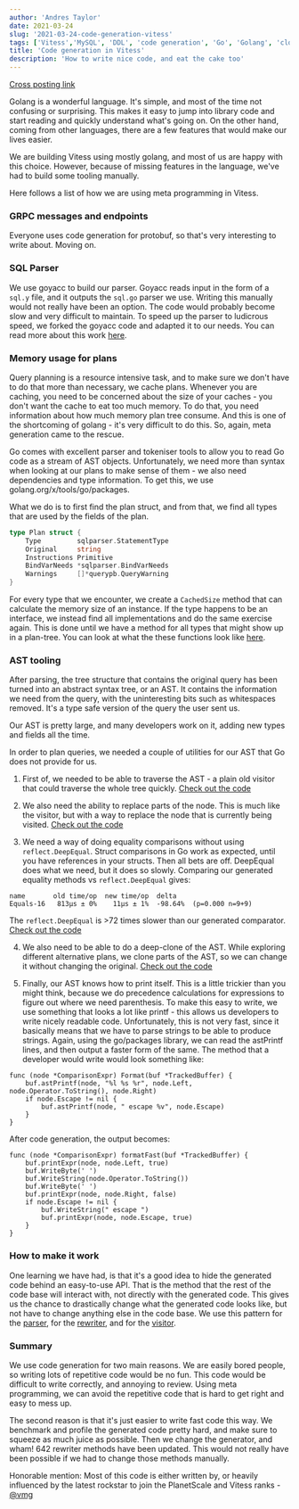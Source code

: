 ```yaml
---
author: 'Andres Taylor'
date: 2021-03-24
slug: '2021-03-24-code-generation-vitess'
tags: ['Vitess','MySQL', 'DDL', 'code generation', 'Go', 'Golang', 'cloud', 'kubernetes']
title: 'Code generation in Vitess'
description: 'How to write nice code, and eat the cake too'
---
```


[Cross posting link](http://systay.github.io/blog/2021/03/23/code-generation-in-vitess)

Golang is a wonderful language. It's simple, and most of the time not confusing or surprising.
This makes it easy to jump into library code and start reading and quickly understand what's going on.
On the other hand, coming from other languages, there are a few features that would make our lives easier.

We are building Vitess using mostly golang, and most of us are happy with this choice.
However, because of missing features in the language, we've had to build some tooling manually.

Here follows a list of how we are using meta programming in Vitess.

### GRPC messages and endpoints

Everyone uses code generation for protobuf, so that's very interesting to write about. Moving on.

### SQL Parser

We use goyacc to build our parser.
Goyacc reads input in the form of a `sql.y` file, and it outputs the `sql.go` parser we use.
Writing this manually would not really have been an option. The code would probably become slow and very difficult to maintain.
To speed up the parser to ludicrous speed, we forked the goyacc code and adapted it to our needs. You can read more about this work [here](https://github.com/vitessio/vitess/pull/7669).

### Memory usage for plans

Query planning is a resource intensive task, and to make sure we don't have to do that more than necessary, we cache plans.
Whenever you are caching, you need to be concerned about the size of your caches - you don't want the cache to eat too much memory.
To do that, you need information about how much memory plan tree consume.
And this is one of the shortcoming of golang - it's very difficult to do this.
So, again, meta generation came to the rescue.

Go comes with excellent parser and tokeniser tools to allow you to read Go code as a stream of AST objects.
Unfortunately, we need more than syntax when looking at our plans to make sense of them - we also need dependencies and type information.
To get this, we use golang.org/x/tools/go/packages.

What we do is to first find the plan struct, and from that, we find all types that are used by the fields of the plan.
```go
type Plan struct {
    Type         sqlparser.StatementType 
    Original     string
    Instructions Primitive
    BindVarNeeds *sqlparser.BindVarNeeds
    Warnings     []*querypb.QueryWarning
}
```
For every type that we encounter, we create a `CachedSize` method that can calculate the memory size of an instance.
If the type happens to be an interface, we instead find all implementations and do the same exercise again.
This is done until we have a method for all types that might show up in a plan-tree. You can look at what the these functions look like [here](https://github.com/vitessio/vitess/blob/master/go/vt/sqlparser/cached_size.go). 

### AST tooling

After parsing, the tree structure that contains the original query has been turned into an abstract syntax tree, or an AST.
It contains the information we need from the query, with the uninteresting bits such as whitespaces removed. 
It's a type safe version of the query the user sent us. 

Our AST is pretty large, and many developers work on it, adding new types and fields all the time.

In order to plan queries, we needed a couple of utilities for our AST that Go does not provide for us.

1. First of, we needed to be able to traverse the AST - a plain old visitor that could traverse the whole tree quickly. [Check out the code](https://github.com/vitessio/vitess/blob/master/go/vt/sqlparser/ast_visit.go)

2. We also need the ability to replace parts of the node. This is much like the visitor, but with a way to replace the node that is currently being visited. [Check out the code](https://github.com/vitessio/vitess/blob/master/go/vt/sqlparser/ast_rewrite.go)

3. We need a way of doing equality comparisons without using `reflect.DeepEqual`.
Struct comparisons in Go work as expected, until you have references in your structs. Then all bets are off.
DeepEqual does what we need, but it does so slowly. Comparing our generated equality methods vs `reflect.DeepEqual` gives:
   
```
name       old time/op  new time/op  delta
Equals-16   813µs ± 0%    11µs ± 1%  -98.64%  (p=0.000 n=9+9)
```

The `reflect.DeepEqual` is >72 times slower than our generated comparator. [Check out the code](https://github.com/vitessio/vitess/blob/master/go/vt/sqlparser/ast_equals.go)

4. We also need to be able to do a deep-clone of the AST. While exploring different alternative plans, we clone parts of the AST, so we can change it without changing the original. [Check out the code](https://github.com/vitessio/vitess/blob/master/go/vt/sqlparser/ast_clone.go)

5. Finally, our AST knows how to print itself. 
This is a little trickier than you might think, because we do precedence calculations for expressions to figure out where we need parenthesis. 
To make this easy to write, we use something that looks a lot like printf - this allows us developers to write nicely readable code.
Unfortunately, this is not very fast, since it basically means that we have to parse strings to be able to produce strings.
Again, using the go/packages library, we can read the astPrintf lines, and then output a faster form of the same.
The method that a developer would write would look something like:

```golang
func (node *ComparisonExpr) Format(buf *TrackedBuffer) {
	buf.astPrintf(node, "%l %s %r", node.Left, node.Operator.ToString(), node.Right)
	if node.Escape != nil {
		buf.astPrintf(node, " escape %v", node.Escape)
	}
}
```

After code generation, the output becomes:
```golang
func (node *ComparisonExpr) formatFast(buf *TrackedBuffer) {
	buf.printExpr(node, node.Left, true)
	buf.WriteByte(' ')
	buf.WriteString(node.Operator.ToString())
	buf.WriteByte(' ')
	buf.printExpr(node, node.Right, false)
	if node.Escape != nil {
		buf.WriteString(" escape ")
		buf.printExpr(node, node.Escape, true)
	}
}
```

### How to make it work

One learning we have had, is that it's a good idea to hide the generated code behind an easy-to-use API.
That is the method that the rest of the code base will interact with, not directly with the generated code.
This gives us the chance to drastically change what the generated code looks like, but not have to change anything else in the code base.
We use this pattern for the [parser](https://github.com/vitessio/vitess/blob/master/go/vt/sqlparser/parser.go), for the [rewriter](https://github.com/vitessio/vitess/blob/master/go/vt/sqlparser/rewriter_api.go), and for the [visitor](https://github.com/vitessio/vitess/blob/master/go/vt/sqlparser/ast_funcs.go#L37).

### Summary
We use code generation for two main reasons. 
We are easily bored people, so writing lots of repetitive code would be no fun. 
This code would be difficult to write correctly, and annoying to review.
Using meta programming, we can avoid the repetitive code that is hard to get right and easy to mess up.

The second reason is that it's just easier to write fast code this way. 
We benchmark and profile the generated code pretty hard, and make sure to squeeze as much juice as possible.
Then we change the generator, and wham! 642 rewriter methods have been updated. 
This would not really have been possible if we had to change those methods manually.

Honorable mention:
Most of this code is either written by, or heavily influenced by the latest rockstar to join the PlanetScale and Vitess ranks - [@vmg](http://github.com/vmg)
